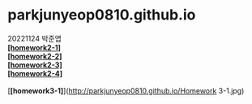 # parkjunyeop0810.github.io
20221124 박준엽<br> 
[**[homework2-1]**](https://parkjunyeop0810.github.io/homework2-1.html)
<br>
[**[homework2-2]**](https://parkjunyeop0810.github.io/homework2-2.html)
<br>
[**[homework2-3]**](https://parkjunyeop0810.github.io/homework2-3.html)
<br>
[**[homework2-4]**](https://parkjunyeop0810.github.io/homework2-4.html)
<br>
<br>
[**[homework3-1]**](http://parkjunyeop0810.github.io/Homework 3-1.jpg)
